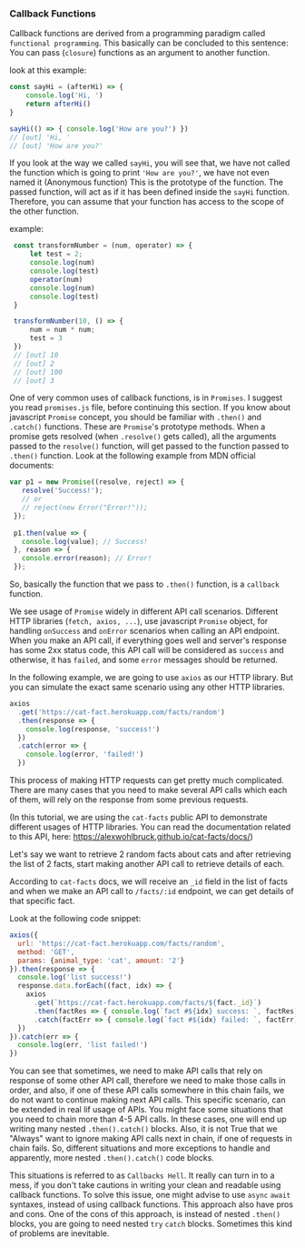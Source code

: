 ### Callback Functions
Callback functions are derived from a programming paradigm called 
`functional programming`. This basically can be concluded to this sentence:
You can pass (`closure`) functions as an argument to another function.  

look at this example:

```javascript
const sayHi = (afterHi) => {
    console.log('Hi, ')
    return afterHi()
}

sayHi(() => { console.log('How are you?') })
// [out] 'Hi, '
// [out] 'How are you?'
```


If you look at the way we called `sayHi`, you will see that, we have not called 
the function which is going to print `'How are you?'`, we have not even named it (Anonymous function)
This is the prototype of the function. The passed function, will act as if it has been defined
inside the `sayHi` function. Therefore, you can assume that your function has access to the scope
of the other function. 

example:

```javascript
 const transformNumber = (num, operator) => {
     let test = 2;
     console.log(num)
     console.log(test)
     operator(num)
     console.log(num)
     console.log(test)
 }

 transformNumber(10, () => {
     num = num * num;
     test = 3
 })
 // [out] 10
 // [out] 2
 // [out] 100
 // [out] 3
```
 
 One of very common uses of callback functions, is in `Promises`.
 I suggest you read `promises.js` file, before continuing this section.
 If you know about javascript `Promise` concept, you should be familiar with
 `.then()` and `.catch()` functions. These are `Promise`'s prototype methods.
 When a promise gets resolved (when `.resolve()` gets called), all the arguments 
 passed to the `resolve()` function, will get passed to the function passed to `.then()`
 function. Look at the following example from MDN official documents:
 
 ```javascript
 var p1 = new Promise((resolve, reject) => {
    resolve('Success!');
    // or
    // reject(new Error("Error!"));
  });
  
  p1.then(value => {
    console.log(value); // Success!
  }, reason => {
    console.error(reason); // Error!
  });
```

So, basically the function that we pass to `.then()` function, is a `callback` function.

We see usage of `Promise` widely in different API call scenarios.
Different HTTP libraries (`fetch, axios, ...`), use javascript `Promise` object,
for handling `onSuccess` and `onError` scenarios when calling an API endpoint.
When you make an API call, if everything goes well and server's response has some 
2xx status code, this API call will be considered as `success` and otherwise, it has `failed`,
and some `error` messages should be returned.

In the following example, we are going to use `axios` as our HTTP library.
But you can simulate the exact same scenario using any other HTTP libraries.


```javascript
axios
  .get('https://cat-fact.herokuapp.com/facts/random')
  .then(response => {
    console.log(response, 'success!')
  })
  .catch(error => {
    console.log(error, 'failed!')
  })
```

This process of making HTTP requests can get pretty much complicated.
There are many cases that you need to make several API calls which each
of them, will rely on the response from some previous requests.

(In this tutorial, we are using the `cat-facts` public API to demonstrate
 different usages of HTTP libraries. You can read the documentation related
 to this API, here: https://alexwohlbruck.github.io/cat-facts/docs/)

Let's say we want to retrieve 2 random facts about cats and after retrieving
the list of 2 facts, start making another API call to retrieve details of each.

According to `cat-facts` docs, we will receive an `_id` field in the list of facts
and when we make an API call to `/facts/:id` endpoint, we can get details of that specific fact.

Look at the following code snippet:

```javascript
axios({
  url: 'https://cat-fact.herokuapp.com/facts/random',
  method: 'GET',
  params: {animal_type: 'cat', amount: '2'}
}).then(response => {
  console.log('list success!')
  response.data.forEach((fact, idx) => {
    axios
      .get(`https://cat-fact.herokuapp.com/facts/${fact._id}`)
      .then(factRes => { console.log(`fact #${idx} success: `, factRes) })
      .catch(factErr => { console.log(`fact #${idx} failed: `, factErr) })
  })
}).catch(err => {
  console.log(err, 'list failed!')
})
```

You can see that sometimes, we need to make API calls that rely on
response of some other API call, therefore we need to make those calls 
in order, and also, if one of these API calls somewhere in this chain fails,
we do not want to continue making next API calls.
This specific scenario, can be extended in real lif usage of APIs. You might
face some situations that you need to chain more than 4-5 API calls. In these
cases, one will end up writing many nested `.then().catch()` blocks. Also,
it is not True that we "Always" want to ignore making API calls next in chain,
if one of requests in chain fails. So, different situations and more exceptions
to handle and apparently, more nested `.then().catch()` code blocks.

This situations is referred to as `Callbacks Hell`. It really can turn in to a 
mess, if you don't take cautions in writing your clean and readable using callback
functions. To solve this issue, one might advise to use `async` `await` syntaxes,
instead of using callback functions. This approach also have pros and cons. One of
the cons of this approach, is instead of nested `.then()` blocks, you are going to
need nested `try` `catch` blocks. Sometimes this kind of problems are inevitable.
